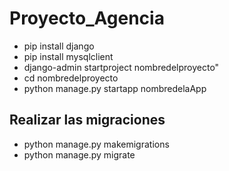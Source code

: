 # Proyecto_Agencia
- pip install django
- pip install mysqlclient
- django-admin startproject nombredelproyecto"
- cd nombredelproyecto
- python manage.py startapp nombredelaApp
## Realizar las migraciones
- python manage.py makemigrations
- python manage.py migrate
